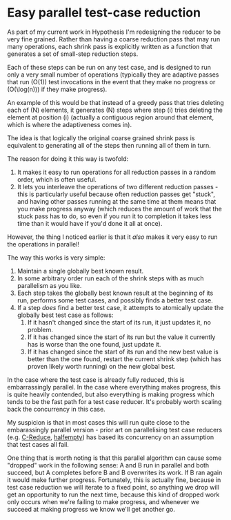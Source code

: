 # Easy parallel test-case reduction

As part of my current work in Hypothesis I'm redesigning the reducer to be very fine grained.
Rather than having a coarse reduction pass that may run many operations,
each shrink pass is explicitly written as a function that generates a set of small-step reduction steps.

Each of these steps can be run on any test case, and is designed to run only a very small number of operations (typically they are adaptive passes that run \(O(1)\) test invocations in the event that they make no progress or \(O(\log(n))\) if they make progress).

An example of this would be that instead of a greedy pass that tries deleting each of \(N\) elements, it generates \(N\) steps where step \(i\) tries deleting the element at position \(i\) (actually a contiguous region around that element, which is where the adaptiveness comes in).

The idea is that logically the original coarse grained shrink pass is equivalent to generating all of the steps then running all of them in turn.

The reason for doing it this way is twofold:

1. It makes it easy to run operations for all reduction passes in a random order, which is often useful.
2. It lets you interleave the operations of two different reduction passes - this is particularly useful because often reduction passes get "stuck", and having other passes running at the same time at them means that you make progress anyway (which reduces the amount of work that the stuck pass has to do, so even if you run it to completion it takes less time than it would have if you'd done it all at once).

However, the thing I noticed earlier is that it *also* makes it very easy to run the operations in parallel!

The way this works is very simple:

1. Maintain a single globally best known result.
2. In some arbitrary order run each of the shrink steps with as much parallelism as you like.
3. Each step takes the globally best known result at the beginning of its run, performs some test cases, and possibly finds a better test case.
4. If a step *does* find a better test case, it attempts to atomically update the globally best test case as follows:
    1. If it hasn't changed since the start of its run, it just updates it, no problem.
    2. If it has changed since the start of its run but the value it currently has is worse than the one found, just update it.
    3. If it has changed since the start of its run and the new best value is better than the one found, restart the current shrink step (which has proven likely worth running) on the new global best.

In the case where the test case is already fully reduced, this is embarrassingly parallel.
In the case where everything makes progress, this is quite heavily contended, but also everything is making progress which tends to be the fast path for a test case reducer.
It's probably worth scaling back the concurrency in this case.

My suspicion is that in most cases this will run quite close to the embarassingly parallel version - prior art on parallelising test case reducers (e.g. [C-Reduce](https://blog.regehr.org/archives/749), [halfempty](https://github.com/googleprojectzero/halfempty)) has based its concurrency on an assumption that test cases all fail.

One thing that is worth noting is that this parallel algorithm can cause some "dropped" work in the following sense: A and B run in parallel and both succeed, but A completes before B and B overwrites its work.
If B ran again it would make further progress.
Fortunately, this is actually fine, because in test case reduction we will iterate to a fixed point, so anything we drop will get an opportunity to run the next time,
because this kind of dropped work only occurs when we're failing to make progress, and whenever we succeed at making progress we know we'll get another go.
